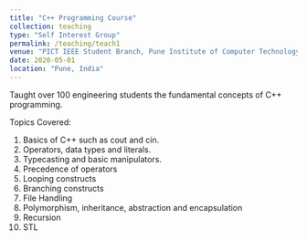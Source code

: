 ```yaml
---
title: "C++ Programming Course"
collection: teaching
type: "Self Interest Group"
permalink: /teaching/teach1
venue: "PICT IEEE Student Branch, Pune Institute of Computer Technology"
date: 2020-05-01
location: "Pune, India"
---
```


Taught over 100 engineering students the fundamental concepts of C++ programming. 

Topics Covered:
1. Basics of C++ such as cout and cin.
2. Operators, data types and literals.
3. Typecasting and basic manipulators.
4. Precedence of operators
5. Looping constructs
6. Branching constructs
7. File Handling
8. Polymorphism, inheritance, abstraction and encapsulation
9. Recursion
10. STL

